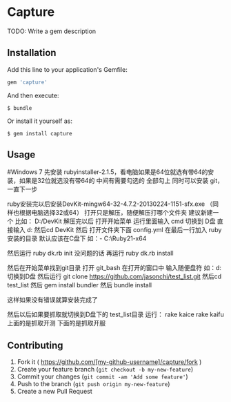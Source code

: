 # Capture

TODO: Write a gem description

## Installation

Add this line to your application's Gemfile:

```ruby
gem 'capture'
```

And then execute:

    $ bundle

Or install it yourself as:

    $ gem install capture

## Usage
#Windows 7
先安装 rubyinstaller-2.1.5，看电脑如果是64位就选有带64的安装，如果是32位就选没有带64的
  中间有需要勾选的 全部勾上
同时可以安装 git， 
  一直下一步

ruby安装完以后安装DevKit-mingw64-32-4.7.2-20130224-1151-sfx.exe （同样也根据电脑选择32或64）
打开只是解压，随便解压打哪个文件夹 建议新建一个
比如： D:/DevKit
解压完以后 打开开始菜单 运行里面输入 cmd
切换到 D盘 直接输入 d:
然后cd DevKit
然后 打开文件夹下面 config.yml
在最后一行加入 ruby 安装的目录 默认应该在C盘下
如：- C:\Ruby21-x64

然后运行 ruby dk.rb init
没问题的话 再运行 ruby dk.rb install

然后在开始菜单找到git目录 打开 git_bash
在打开的窗口中 输入随便盘符
如：d: 切换到D盘
然后运行 git clone https://github.com/jasonchi/test_list.git
然后cd test_list
然后 gem install bundler
然后 bundle install

这样如果没有错误就算安装完成了 

然后以后如果要抓取就切换到D盘下的 test_list目录
运行：
rake kaice
rake kaifu
上面的是抓取开测
下面的是抓取开服


## Contributing

1. Fork it ( https://github.com/[my-github-username]/capture/fork )
2. Create your feature branch (`git checkout -b my-new-feature`)
3. Commit your changes (`git commit -am 'Add some feature'`)
4. Push to the branch (`git push origin my-new-feature`)
5. Create a new Pull Request
